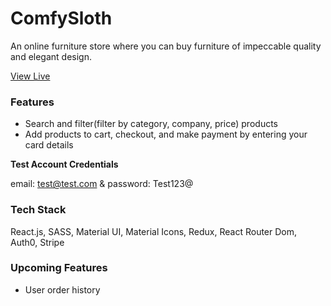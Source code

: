 # ComfySloth

An online furniture store where you can buy furniture of impeccable quality and elegant design.

[View Live](https://comfysloth-react.netlify.app/)

### Features

- Search and filter(filter by category, company, price) products
- Add products to cart, checkout, and make payment by entering your card details

**Test Account Credentials**

email: test@test.com & password: Test123@

### Tech Stack

React.js, SASS, Material UI, Material Icons, Redux, React Router Dom, Auth0, Stripe

### Upcoming Features

- User order history

